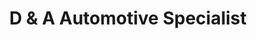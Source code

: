 ---
title: "D & A Automotive Specialist"
url: /indianapolis/d-and-a-automotive-specialist/
shop: car repair
---